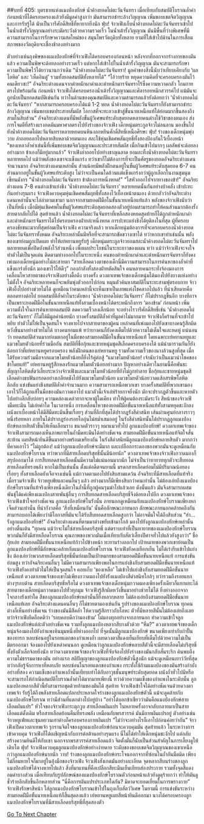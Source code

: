 ##บทที่ 405: บุตรชายแห่งแมงป่องยักษ์
น้ำค้างยอดไผ่ตะวันจันทรา เมื่อเทียบกับสมบัติโบราณล้ำค่าก่อนหน้าที่ได้ครอบครองแล้วยังมีมูลค่าสูงกว่า
มันสามารถชำระล้างวิญญาณ เพิ่มขอบเขตจิตวิญญาณและการรับรู้ได้ นับเป็นวารีศักดิ์สิทธิ์ที่หายากยิ่งนัก
ฟุ่บ!
จ้าวเฟิงเก็บน้ำค้างยอดไผ่ตะวันจันทราเข้าไปในน้ำเต้ารั้งวิญญาณอย่างระมัดระวังด้วยความรวดเร็ว
ในน้ำเต้ารั้งวิญญาณ มันมีพื้นที่ว่างพิเศษที่มีความสามารถในการรักษาความสดใหม่ของ สมุนไพรวัตถุดิบทั้งหลาย ยามที่ใส่เข้าไปด้านในการเสื่อมสภาพของวัตถุดิบจะเชื่องช้าลงอย่างมาก

ตัวอย่างเช่นถุงพิษของแมงป่องยักษ์ที่จ้าวเฟิงได้ครอบครองก่อนหน้า หลังจากที่ออกจากร่างกายของมันแล้ว ความเป็นพิษจะด้อยลงอย่างรวดเร็ว แต่หากใส่เข้าไปในน้ำเต้ารั้งวิญญาณ มันจะสามารถรักษาความเป็นพิษไว้ได้ยาวนานกว่าเดิม
“น้ำค้างยอดไผ่ตะวันจันทรา! มูลค่าของสิ่งนี้นับว่าเทียบเคียงกับ ‘ผลโลหิต’ และ ‘เห็ดอินตู๋’ รวมทั้งยอดสมบัติทั้งหลายได้”
“ไอ้วายร้าย หยุดความคิดที่จะครอบครองมันไว้คนเดียวซะ!”
อัจฉริยะต่างแดนจากตำหนักผาดำและตำหนักมารจันทราไร้ซึ่งความหวาดกลัว โถมกายตรงไปพร้อมกัน
ก่อนหน้า จ้าวเฟิงได้ครอบครองน้ำเต้ารั้งวิญญาณและศิลารอยหมึกสวรรค์ไป แม้มันจะถูกนับเป็นยอดสมบัติเช่นกัน ทว่าในด้านของคุณสมบัติและความสามารถแล้วยังด้อยกว่า ‘น้ำค้างยอดไผ่ตะวันจันทรา’
“หากสามารถครอบครองได้แม้ 1-2 หยด น้ำค้างยอดไผ่ตะวันจันทราก็ยังสามารถชำระล้างวิญญาณ เพิ่มขอบเขตประสาทสัมผัส โอกาสที่จะทะลวงเข้าสู่ขั้นนายเหนือแท้ได้ย่อมมากขึ้นสองถึงสามในสิบส่วน”
อัจฉริยะต่างแดนที่มีพลังขั้นผู้วิเศษแท้ระดับสุดยอดหลายคนต่างใช้วิชาของตนเอง ส่งการโจมตีที่สร้างแรงกดดันมหาศาลตรงไปยังร่างของจ้าวเฟิง
เด็กหนุ่มตระกูลจ้าวไม่ลนลาน มองขึ้นไปยังน้ำค้างยอดไผ่ตะวันจันทราหลายหยดบนหินงอกหยินศักดิ์สิทธิ์เหนือศีรษะ
ฟุ่บ!
ร่างของเด็กหนุ่มพุ่งวาบ ล่าถอยออกไปหลายสิบหลาด้วยตนเอง สละใช้หุ่นเชิดศพสัมฤทธิ์ทั้งสองป้องกันไว้เบื้องหน้า
“ของเหลวล้ำค่าเช่นนี้ที่เพิ่มขอบเขตจิตวิญญาณและประสาทสัมผัส เมื่อกินเข้าไปมากๆ ผลลัพธ์จะด้อยลงอย่างมาก ข้าเองก็มีอยู่มากแล้ว”
จ้าวเฟิงล่าถอยไปอย่างชาญฉลาด ยอมละทิ้งน้ำค้างยอดไผ่ตะวันจันทราหลายหยดไป
แม้ว่าพลังของเขาจะแข็งแกร่ง ทว่าเขาก็ไม่ต้องการที่จะเป็นศัตรูของยอดอัจฉริยะต่างแดนจำนวนมาก
อัจฉริยะต่างแดนเหล่านั้น ส่วนน้อยมีพลังฝึกตนอยู่ในขั้นผู้วิเศษแท้ระดับสุดยอด 6-7 คน ส่วนมากอยู่ในขั้นผู้วิเศษแท้ระดับสูง ไม่ว่าจะเป็นคนใดล้วนแต่แข็งแกร่งกว่าผู้ถูกเลือกในงานชุมนุมเซียนมังกร
“น้ำค้างยอดไผ่ตะวันจันทรา ข้าต้องการหนึ่งหยด!”
“ไสหัวออกไปจากทางของข้า!”
อัจฉริยะต่างแดน 7-8 คนต่างเข้าแย่งชิง ‘น้ำค้างยอดไผ่ตะวันจันทรา’ หลายหยดนั้นกันอย่างบ้าคลั่ง เข้าปะทะกันอย่างรุนแรง
จ้าวเฟิงควบคุมหุ่นเชิดศพสัมฤทธิ์ทั้งสองไว้เบื้องหน้าตนเอง ด้วยกลัวว่าอัจฉริยะต่างแดนเหล่านั้นจะไล่ล่าตามเขามา
นอกจากสามยอดฝีมือในขั้นนายเหนือแท้แล้ว พลังของจ้าวเฟิงนับว่าเป็นที่หนึ่ง เมื่อมีหุ่นเชิดศพในขั้นผู้วิเศษแท้ระดับสุดยอดสองตัวอยู่ย่อมสามารถทำให้คนส่วนมากต้องรั้งสายตากลับไปได้
สุดท้ายแล้ว น้ำค้างยอดไผ่ตะวันจันทราที่เหลือสองหยดสุดท้ายก็ได้ถูกตำหนักผาดำและตำหนักมารจันทราได้ไปครอบครองฝ่ายล่ะหนึ่งหยด
การปะทะแย่งชิงได้ยุติลงในที่สุด
ผู้ที่ครอบครองชัยชนะมากที่สุดย่อมเป็นจ้าวเฟิง
ความจริงแล้ว
หากเด็กหนุ่มต้องการที่จะครอบครองน้ำค้างยอดไผ่ตะวันจันทราทั้งหมด อัจฉริยะเหล่านั้นมีหรือที่จะสามารถขัดขวางเขาได้
ทว่าหากเขาทำเช่นนั้น พลังของเขาย่อมถูกเปิดเผย ทำให้เย่หยานหยูรับรู้
เด็กหนุ่มตระกูลจ้าวยอมสละน้ำค้างยอดไผ่ตะวันจันทราไปหลายหยดเพื่อปิดบังพลังไว้ส่วนหนึ่ง เพื่อผลประโยชน์ในระยะยาวของแผน
ทว่า
แม้ว่าจ้าวเฟิงจะจงใจทำตัวไม่เป็นจุดเด่น ติดตามห่างออกไปในระยะหนึ่ง คนของตำหนักผาดำและตำหนักมารจันทราก็ยังคงเพ่งมองเด็กหนุ่มอย่างไม่ละสายตา
“สายเลือดดวงตาของเด็กนี่มีความสามารถในการค้นหาของล้ำค่าที่แข็งแกร่งยิ่งนัก มองเขาไว้ให้ดีๆ”
กองกำลังทั้งสองฝ่ายตัดสินใจ
คนหลายคนกระทั่งจ้องมองการเคลื่อนไหวสายตาของจ้าวเฟิงอย่างดื้อดึง
บางครั้ง ดวงตาเทพเจ้าของเด็กหนุ่มได้มองไปยังบางแห่งอย่างไม่ตั้งใจ อัจฉริยะหลายคนก็จะพลันพุ่งตัวออกไปก่อน หมุนตัวค้นหาสมบัติในระยะสามฟุตรอบกาย
จ้าวเฟิงอึ้งไปอย่างช่วยไม่ได้ ดูเหมือนว่าคนเหล่านี้จะเห็นเขาเป็นเทพแห่งโชคลาภไปแล้ว
ที่น่าเสียดายคือ ตลอดทางต่อไป ยอดสมบัติล้ำค่าในระดับของ ‘น้ำค้างยอดไผ่ตะวันจันทรา’ ก็ไม่ปรากฏขึ้นอีก
บางทีอาจเป็นเพราะยอดฝีมือในขั้นนายเหนือแท้ทั้งสามเบื้องหน้าได้ตระหนักถึงการ ‘มองข้าม’ ก่อนหน้า เพิ่มความตั้งใจในการค้นหายอดสมบัติ ลดความเร็วลงเล็กน้อย จะอย่างไรวารีศักดิ์สิทธิ์เช่น ‘น้ำค้างยอดไผ่ตะวันจันทรา’ ก็ไม่ได้มีมูลค่าน้อยนัก
บางครั้งสมบัติล้ำค่าที่มูลค่าไม่มากมาย จ้าวเฟิงก็คร้านที่จะเข้าไปหยิบ ทำตัวไม่ให้เป็นจุดสนใจ จางหายไปจากสายตาของผู้คน
เหล่าคนที่เพ่งมองไปยังเขาบางคนรู้สึกผิดหวังขึ้นมาอย่างช่วยไม่ได้ บางคนยอมแพ้ ทว่าบางคนก็ยังคงเต็มไปด้วยความไม่เต็มใจและหดหู่
แน่นอนว่า
ยอดสมบัติส่วนมากย่อมตกอยู่ในมือของสามยอดฝีมือในขั้นนายเหนือแท้ โดยเฉพาะเย่หยานหยูและแมวขโมยตัวน้อยที่ร่วมมือกัน
สมบัติที่ชื่อกุ้ยและชายหนุ่มชุดสีเลือดครอบครองได้ แม้นำมารวมกันก็ยังด้อยกว่าที่เย่หยานหยูครอบครอง
พลังฝึกตนของเย่หยานหยู รวมทั้งความเร็วของนางล้วนสูงที่สุด เมื่อได้รับความร่วมมือจากแมวขโมยตัวน้อยก็ยิ่งไร้คู่ต่อสู้
“แมวขโมยตัวน้อย! เจ้านับว่าเป็นแมวนำโชคของข้าโดยแท้!”
เย่หยานหยูรู้สึกหลงรักแมวขโมยตัวน้อยอย่างมาก ปัญหาอย่างเดียวในยามนี้คือพันธะสัญญาโลหิตสัตว์เลี้ยงระหว่างจ้าวเฟิงและแมวขโมยตัวน้อยที่ยังไม่ถูกทำลาย
ชื่อกุ้ยและชายหนุ่มชุดสีเลือดต่างขบฟันกรอดอย่างเกลียดชังไปยังแมวขโมยตัวน้อย
แมวขโมยตัวน้อยวาดแส้อสรพิษโลหิตลึกลับ แข่งขันแย่งชิงสมบัติล้ำค่าจำนวนมาก ความสามารถเหนือพวกเขา
บางครั้งสมบัติที่พวกเขามองเอาไว้ก็ได้ถูกแส้ในมือของมันกวาดเอาไป
แมวตัวนี้เจ้าเล่ห์ร้ายกาจยิ่งนัก มักจะปรากฏตัวขึ้นและหายตัวไปอย่างลึกลับบ่อยๆ ความคล่องแคล่วยากจะหาผู้ใดเคียง ทำให้ผู้คนต้องระมัดระวัง
สีหน้าของจ้าวเฟิงมืดทะมึน ไม่เอ่ยคำใด
ในเวลาหนึ่ง
การเคลื่อนไหวของยอดฝีมือขั้นนายเหนือแท้ทั้งสามหยุดชะงักลง
ผนังผาเบื้องหน้าได้มีสีมืดทะมึนขึ้นเรื่อยๆ ส่วนที่ลึกที่สุดได้ปรากฏรังสีดำสนิท เส้นผ่านศูนย์กลางราวๆ หนึ่งร้อยหลา ภายในได้ปรากฏร่องรอยไออุ่นไม่สม่ำเสมออยู่
ในรังสีดำสนิทนั้นได้ปรากฏลูกแมงป่องยักษ์หลายสิบตัวขึ้นให้เห็นเลือนราง ขนาดตัวราวๆ หมาแมวทั่วไป
ลูกแมงป่องยักษ์!
ดวงตาเทพเจ้าของจ้าวเฟิงสามารถมองเห็นภาพภายในถ้ำมืดทะมึนได้อย่างชัดเจน
สามยอดฝีมือขั้นนายเหนือแท้จิตใจสั่นสะท้าน เผยสีหน้ายินดีขึ้นมาอย่างพร้อมเพรียงกัน
ในรังสีดำสนิทมีลูกแมงป่องยักษ์หลายสิบตัว มากกว่าที่คาดเอาไว้
“ไม่ถูกต้อง! แม้ว่าลูกแมงป่องยักษ์จะมีมาก และเปลือกกระดองของพวกมันจะดูเหมือนกับแมงป่องยักษ์โบราณ ทว่าพวกที่มีสายเลือดบริสุทธิ์นั้นมีน้อยนัก”
ดวงตาเทพเจ้าของจ้าวเฟิงกวาดมองก็สรุปออกมาได้
การสืบทอดสายเลือดนั้นมีความไม่แน่นอนมากนัก ไม่จำเป็นว่าทายาททุกตัวจะสืบทอดสายเลือดที่ทรงพลัง
หากไม่เป็นเช่นนั้น ตั้งแต่อดีตจนยามนี้ มรดกสายเลือดย่อมไม่มีปริมาณน้อยลงเรื่อยๆ ทั้งสายเลือดยังเจือจางเช่นนี้
แม้กวาดตามองไปยังสิบสามแคว้น อัจฉริยะที่มีสายเลือดที่แท้จริง เมื่อรวมจ้าวเฟิง จ้าวหยูเฟ่ยและคนอื่นๆ แล้ว อย่างมากก็มีเพียงสิบกว่าคนเท่านั้น
ไม่ต้องเอ่ยถึงแมงป่องยักษ์โบราณที่แท้จริงเพียงหนึ่งเดียวในถ้ำนี้ที่ถูกผู้คนรุมฆ่าไปแล้วเลย
ดังนั้นแล้ว มันจึงสามารถผสมพันธุ์ได้แค่เพียงแมงป่องสายพันธุ์อื่นๆ การสืบทอดสายเลือดบริสุทธิ์จึงด้อยลงไปอีก
ดวงตาเทพเจ้าของจ้าวเฟิงเข้าใจอย่างชัดเจน ลูกแมงป่องยักษ์ในรังนั้น ภายนอกดูเหมือนกับแมงป่องยักษ์โบราณเพียงหกเจ็ดส่วนเท่านั้น
ที่น่ากังวลคือ ‘สิ่งที่เหมือนกัน’ นั้นคือลักษณะภายนอก
ลักษณะภายนอกคล้ายคลึงกันสามารถบอกได้เพียงว่ามีโอกาสที่มันจะได้รับสืบทอดสายเลือดสูงกว่า ไม่อาจมั่นใจได้ถึงสิบส่วน
“ฮ่า... รังลูกแมงป่องยักษ์!”
อัจฉริยะต่างแดนที่ตามมาต่างขยับเข้ามาใกล้ มองไปยังลูกแมงป่องยักษ์เหล่านั้นอย่างตื่นเต้น
“ทุกคน แม้ว่าจะไม่ใช่สายเลือดบริสุทธิ์ แต่ตราบเท่าที่เป็นทายาทของแมงป่องยักษ์โบราณ พวกมันก็ยังมีสายเลือดโบราณ คุณภาพของพวกมันเมื่อเทียบกับสัตว์เลี้ยงปีศาจทั่วไปแล้วยังสูงกว่า”
ชื่อกุ้ยเอ่ย
สามยอดฝีมือขั้นนายเหนือแท้ก้าวไปข้างหน้า ทะยานร่างออกไป
เป้าหมายของพวกเขาย่อมเป็นลูกแมงป่องยักษ์ที่มีลักษณะคล้ายกับแมงป่องยักษ์โบราณ
จ้าวเฟิงยังคงเยือกเย็น ไม่ได้เร่งรีบเข้าไปแย่งชิง
ต้องเอ่ยว่าพวกสายเลือดบริสุทธิ์นั้นย่อมเป็นเป้าหมายของสามยอดฝีมือขั้นนายเหนือแท้ การแข่งขันย่อมสูง
ทว่าอัจฉริยะคนอื่นๆ ไม่มีความสามารถเพียงพอในการแย่งชิงกับสามยอดฝีมือขั้นนายเหนือแท้
จ้าวเฟิงยังคงทำตัวไม่ให้เป็นจุดสนใจ คอยเก็บ ‘ของเหลือ’ ไม่เข้าไปแย่งชิงกับสามยอดฝีมือขั้นนายเหนือแท้
ดวงตาเทพเจ้าของเขาไม่เพียงกวาดมองไปยังรังแมงป่องสีดำสนิทใกล้ๆ ทว่ารวมถึงรอยแยกต่างๆรอบด้าน
สายเลือดบริสุทธิ์หรือไม่ ดวงตาเทพเจ้าของเด็กหนุ่มกวาดมองเพียงครั้งเดียวก็แยกแยะได้
สายตาของเด็กหนุ่มกวาดมองไปทั่วทุกมุม จ้าวเฟิงรู้สึกผิดหวังขึ้นมาอย่างช่วยไม่ได้
ยิ่งห่างออกจากใจกลางรังเท่าใด สีของลูกแมงป่องยักษ์เหล่านั้นก็ยิ่งหลากหลาย ไม่ต้องเอ่ยถึงสามยอดฝีมือขั้นนายเหนือแท้เลย อัจฉริยะต่างแดนคนอื่นๆ ก็ไม่ชายตามองเช่นกัน
รูปร่างของแมงป่องยักษ์โบราณ ทุกคนต่างก็เห็นอย่างชัดเจน ร่างของมันมีสีคล้ำ ให้ความรู้สึกราวกับโลหะ ตัวที่มีหลายสีนั้นไม่ต้องเอ่ยถึงเลย
ทว่าจ้าวเฟิงยึดถือคติว่า ‘รอบคอบดีกว่ามองข้าม’ ไม่มองทุกอย่างจากภายนอก ทำความเข้าใจลูกแมงป่องยักษ์แต่ล่ะตัวอย่างชัดเจน รวมทั้งลูกแมงป่องหลากสีบางตัวด้วย
“หืม?”
ดวงตาเทพเจ้าของเด็กหนุ่มจ้องมองไปยังกำแพงหินมุมหนึ่งที่ห่างออกไป
ที่จุดนั้นมีลูกแมงป่องยักษ์ ขนาดเพียงเท่ากับกำปั้นของทารก หลบซ่อนอยู่ในรอยแตกของกำแพงถ้ำ เผยดวงตาสีแดงเย็นเยียบที่เต็มไปด้วยความไม่เป็นมิตรออกมา จ้องมองไปยังเหล่าคนนอก
ดูเหมือนว่าลูกแมงป่องยักษ์หลายสีตัวนี้จะมีสายเลือดไม่บริสุทธิ์ ทั้งยังตัวเล็กจ้อยยิ่งนัก
ทว่าดวงตาเทพเจ้าของจ้าวเฟิงที่จับจ้องไปยังร่างของมันกลับสั่นระริก ค้นพบถึงความไม่ธรรมดาของมัน
อย่างแรก สติปัญญาของลูกแมงป่องยักษ์ตัวนี้สูงนัก แม้จะดูเหมือนเยาว์วัยที่สุด ทว่ากลับรู้จักการหาที่หลบภัย หลบซ่อนในรอยแตกของกำแพง กระทั่งใช้ก้ามแมงป่องของมันสร้างกำบัง
อย่างที่สอง ความแข็งของกำแพงถ้ำนั้นเทียบเท่าได้กับอาวุธชั้นมนุษย์ระดับสุดยอด ผนังถ้ำทั่วไปมีหรือจะสามารถให้กำเนิดสมบัติโบราณล้ำค่าได้มากมายเพียงนี้
ทว่าด้วยความแข็งของกำแพงในระดับนั้น ลูกแมงป่องหลากสีตัวนี้ยังสามารถขุดด้วยก้ามของมันได้
สุดท้าย
จ้าวเฟิงเข้าใจได้อย่างชัดเจนด้วยดวงตาเทพเจ้า รับรู้ได้ถึงพลังสายเลือดแปลกประหลาดใจร่างของลูกแมงป่องยักษ์ตัวนี้ แม้จะดูคล้ายกับแมงป่องยักษ์โบราณ ทว่ามีส่วนที่แตกต่างไปอยู่บ้าง
“อย่าได้บอกข้าเชียวว่ามันคือแมงป่องยักษ์สายเลือดผันแปร”
หัวใจของจ้าวเฟิงกระตุกวูบ
สายเลือดผันแปร ในหลายครั้งอาจกลับกลายมาเป็นสายเลือดแต่ดั้งเดิม หรือสายเลือดย้อนคืนที่ทรงพลัง
เหมือนกับพรสวรรค์ มันมีกายผันแปรอยู่ ตัวอย่างเช่นจ้าวหยูเฟ่ยและซุนหยวนเฮาต่างก็ครอบครองกายผันแปร
“ไม่ว่าจะอย่างไรก็เอาไปก่อนค่อยว่ากัน”
จ้าวเฟิงเปิดดวงตาเทพเจ้า รุกรานจิตใจของลูกแมงป่องยักษ์ก่อนจะควบคุมมัน
สุดท้ายแล้ว ในระหว่างการเข้าควบคุม จ้าวเฟิงก็ได้เผชิญหน้ากับการต่อต้านอย่างรุนแรง
นี่ไม่ได้ทำให้เด็กหนุ่มชะงักไป แต่กลับสร้างความยินดีให้กับเขา นอกจากพรสวรรค์สายเลือดแล้ว จิตตั้งมั่นก็นับเป็นส่วนสำคัญในการเลี้ยงดูให้เติบโต
ฟุ่บ!
จ้าวเฟิงควบคุมลูกแมงป่องยักษ์อย่างง่ายดาย ระดับของขอบเขตจิตวิญญาณของเขาเหนือกว่าลูกแมงป่องยักษ์มากนัก
วาบ!
ร่างของลูกแมงป่องยักษ์กระโจนออกจากที่ซ่อนในถ้ำอันมืดมิด เพียงไม่กี่ลมหายใจก็มาอยู่ในอุ้งมือของจ้าวเฟิง
จ้าวเฟิงสังเกตมันอย่างละเอียด จุดหลากสีบนร่างของลูกแมงป่องยักษ์ได้จางหายไปแล้ว สิ่งที่มาแทนที่คือเปลือกสีทะมึนเย็นเยียบส่องประกาย รวมทั้งจุดสีแดงอมดำบางส่วน เมื่อเทียบกับรูปลักษณ์ของแมงป่องยักษ์โบราณตัวก่อนหน้าแล้วยังดูดุร้ายกว่า ทำให้มันดูชั่วร้ายลึกลับขึ้นอีกหลายส่วน
“นี่คือการผันแปรประเภทใดกัน? มิคาดจะยอดเยี่ยมในการพรางกาย”
จ้าวเฟิงรักษาสีหน้า ใส่ลูกแมงป่องยักษ์โบราณเข้าไปในถุงเก็บสัตว์วิเศษ
ในยามนี้
การแข่งขันระหว่างสามยอดฝีมือขั้นนายเหนือแท้ก็สิ้นสุดลงแล้ว เย่หยานหยูเผยสีหน้ายินดีออกมา นางได้ครอบครองลูกแมงป่องยักษ์โบราณที่มีสายเลือดบริสุทธิ์ที่สุดสองตัว



[Go To Next Chapter]( ./185.md)